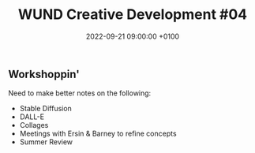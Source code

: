 ﻿---
layout: post 
title:  "WUND Creative Development #04"
date:   2022-09-21 09:00:00 +0100 
categories: [wund]
---

## Workshoppin'

Need to make better notes on the following:

- Stable Diffusion
- DALL-E
- Collages
- Meetings with Ersin & Barney to refine concepts
- Summer Review

